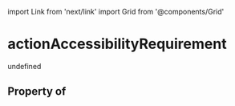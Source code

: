 import Link from 'next/link'
import Grid from '@components/Grid'

# actionAccessibilityRequirement

undefined

## Property of



